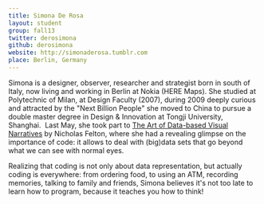 ```yaml
---
title: Simona De Rosa
layout: student
group: fall13
twitter: derosimona
github: derosimona
website: http://simonaderosa.tumblr.com
place: Berlin, Germany
---
```

Simona is a designer, observer, researcher and strategist born in south of Italy, now living and working in Berlin at Nokia (HERE Maps). She studied at Polytechnic of Milan, at Design Faculty (2007), during 2009 deeply curious and attracted by the "Next Billion People" she moved to China to pursue a double master degree in Design & Innovation at Tongji University, Shanghai.  Last May, she took part to [The Art of Data-based Visual Narratives](http://gestaltenspace.tumblr.com/post/51724176169/gestalten-workshop-with-nicolas-felton-thank) by Nicholas Felton, where she had a revealing glimpse on the importance of code: it allows to deal with (big)data sets that go beyond what we can see with normal eyes.

Realizing that coding is not only about data representation, but actually coding is everywhere: from ordering food, to using an ATM, recording memories, talking to family and friends, Simona believes it's not too late to learn how to program, because it teaches you how to think!
